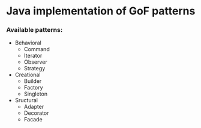 # Java implementation of GoF patterns

### Available patterns:
* Behavioral
  * Command
  * Iterator
  * Observer
  * Strategy
* Creational
  * Builder
  * Factory
  * Singleton
* Sructural
  * Adapter
  * Decorator
  * Facade